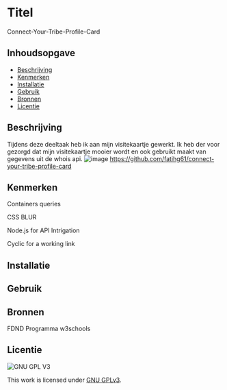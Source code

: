 # Titel
Connect-Your-Tribe-Profile-Card

## Inhoudsopgave

  * [Beschrijving](#beschrijving)
  * [Kenmerken](#kenmerken)
  * [Installatie](#installatie)
  * [Gebruik](#gebruik)
  * [Bronnen](#bronnen)
  * [Licentie](#licentie)

## Beschrijving
Tijdens deze deeltaak heb ik aan mijn visitekaartje gewerkt. Ik heb der voor gezorgd dat mijn visitekaartje mooier wordt en ook gebruikt maakt van gegevens uit de whois api. 
![image](https://user-images.githubusercontent.com/112856020/218069155-4e61ef75-fc5e-4029-94ef-99639043bb3d.png)
https://github.com/fatihg61/connect-your-tribe-profile-card

## Kenmerken
Containers queries

CSS BLUR 

Node.js for API Intrigation

Cyclic for a working link

## Installatie

## Gebruik

## Bronnen
FDND Programma
w3schools

## Licentie

![GNU GPL V3](https://www.gnu.org/graphics/gplv3-127x51.png)

This work is licensed under [GNU GPLv3](./LICENSE).
